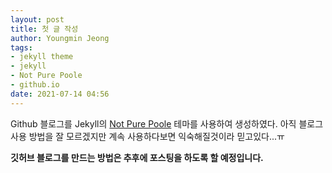 ```yaml
---
layout: post
title: 첫 글 작성
author: Youngmin Jeong
tags:
- jekyll theme
- jekyll
- Not Pure Poole
- github.io
date: 2021-07-14 04:56
---
```

Github 블로그를 Jekyll의 [Not Pure Poole](https://github.com/vszhub/not-pure-poole) 테마를 사용하여 생성하였다.
아직 블로그 사용 방법을 잘 모르겠지만 계속 사용하다보면 익숙해질것이라 믿고있다...ㅠ

**깃허브 블로그를 만드는 방법은 추후에 포스팅을 하도록 할 예정입니다.**